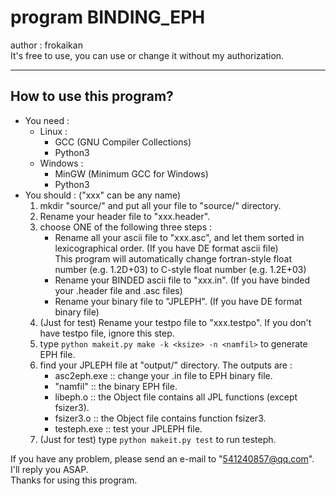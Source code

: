 # program BINDING_EPH  
author : frokaikan  
It's free to use, you can use or change it without my authorization.    
************************
## How to use this program?
+ You need :  
    + Linux :  
        + GCC (GNU Compiler Collections)  
        + Python3  
    + Windows :  
        + MinGW (Minimum GCC for Windows)  
        + Python3  
+ You should : ("xxx" can be any name)  
    1. mkdir "source/" and put all your file to "source/" directory.  
    2. Rename your header file to "xxx.header".    
    3. choose ONE of the following three steps :  
        + Rename all your ascii file to "xxx.asc", and let them sorted in lexicographical order. (If you have DE format ascii file)  
          This program will automatically change fortran-style float number (e.g. 1.2D+03) to C-style float number (e.g. 1.2E+03)  
        + Rename your BINDED ascii file to "xxx.in". (If you have binded your .header file and .asc files)
        + Rename your binary file to "JPLEPH". (If you have DE format binary file)    
    4. (Just for test) Rename your testpo file to "xxx.testpo". If you don't have testpo file, ignore this step.  
    5. type `python makeit.py make -k <ksize> -n <namfil>` to generate EPH file.  
    6. find your JPLEPH file at "output/" directory. The outputs are : 
        + asc2eph.exe :: change your .in file to EPH binary file.  
        + "namfil" :: the binary EPH file.  
        + libeph.o :: the Object file contains all JPL functions (except fsizer3).  
        + fsizer3.o :: the Object file contains function fsizer3.  
        + testeph.exe :: test your JPLEPH file.  
    7. (Just for test) type `python makeit.py test` to run testeph.  
  
If you have any problem, please send an e-mail to "541240857@qq.com". I'll reply you ASAP.  
Thanks for using this program.